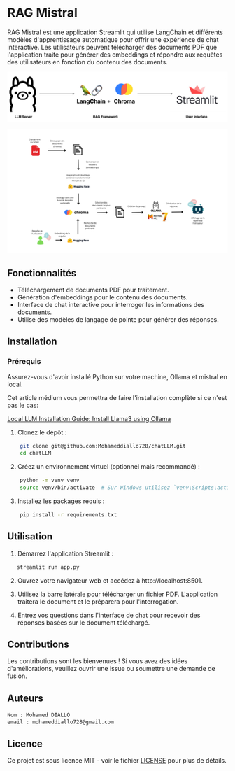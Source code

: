 # RAG Mistral

RAG Mistral est une application Streamlit qui utilise LangChain et différents modèles d'apprentissage automatique pour offrir une expérience de chat interactive. Les utilisateurs peuvent télécharger des documents PDF que l'application traite pour générer des embeddings et répondre aux requêtes des utilisateurs en fonction du contenu des documents.

![Architecture Simple](https://raw.githubusercontent.com/Mohameddiallo728/chatLLM/main/app-architecture.png)

![Architecture](https://raw.githubusercontent.com/Mohameddiallo728/chatLLM/main/architecture.png)

## Fonctionnalités

- Téléchargement de documents PDF pour traitement.
- Génération d'embeddings pour le contenu des documents.
- Interface de chat interactive pour interroger les informations des documents.
- Utilise des modèles de langage de pointe pour générer des réponses.

## Installation

### Prérequis

Assurez-vous d'avoir installé Python sur votre machine, Ollama et mistral en local.

Cet article médium vous permettra de faire l'installation complète si ce n'est pas le cas: 

[Local LLM Installation Guide: Install Llama3 using Ollama](https://medium.com/@sealteamsecs/local-llm-installation-guide-install-llama3-using-ollama-ef8cf68bb461)


1. Clonez le dépôt :

```bash
    git clone git@github.com:Mohameddiallo728/chatLLM.git
    cd chatLLM
```
2. Créez un environnement virtuel (optionnel mais recommandé) :

```bash
    python -m venv venv
    source venv/bin/activate  # Sur Windows utilisez `venv\Scripts\activate`
```
3. Installez les packages requis :

```bash
    pip install -r requirements.txt
```

## Utilisation

1. Démarrez l'application Streamlit :

 ```bash
    streamlit run app.py
 ```

2. Ouvrez votre navigateur web et accédez à http://localhost:8501.

3. Utilisez la barre latérale pour télécharger un fichier PDF. L'application traitera le document et le préparera pour l'interrogation.

4. Entrez vos questions dans l'interface de chat pour recevoir des réponses basées sur le document téléchargé.


## Contributions

Les contributions sont les bienvenues ! Si vous avez des idées d'améliorations, veuillez ouvrir une issue ou soumettre
une demande de fusion.

## Auteurs

    Nom : Mohamed DIALLO
    email : mohameddiallo728@gmail.com

## Licence

Ce projet est sous licence MIT - voir le fichier [LICENSE](https://opensource.org/licenses/MIT) pour plus de détails.
